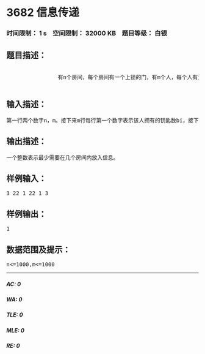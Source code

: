 # 3682 信息传递   
### 时间限制： 1 s&nbsp;&nbsp;&nbsp;&nbsp;空间限制： 32000 KB&nbsp;&nbsp;&nbsp;&nbsp;题目等级： 白银  
## 题目描述：  

<pre>
             
                <style type="text/css"></style>有n个房间，每个房间有一个上锁的门，有m个人，每个人有至少一把钥匙。现在需要传递信息，为了保密，把信息写在纸上，并将纸放在房间里，这样，每一个有该房间钥匙的人都可以看到该信息。现在你想要将信息传递给每个人，求最少需要在几个房间内放入信息。
</pre>
  
  
## 输入描述：  

<pre>
第一行两个数字n，m。接下来m行每行第一个数字表示该人拥有的钥匙数bi，接下来有bi个数表示每个钥匙能打开的门。
</pre>
  
  
## 输出描述：  

<pre>
一个整数表示最少需要在几个房间内放入信息。
</pre>
  
  
## 样例输入：  

<pre>
3 22 1 22 1 3
</pre>
  
  
## 样例输出：  

<pre>
1
</pre>
  
  
## 数据范围及提示：  

<pre>
n<=1000,m<=1000
</pre>
  
  
***  

##### AC: 0  
##### WA: 0  
##### TLE: 0  
##### MLE: 0  
##### RE: 0  
